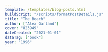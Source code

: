 ```yaml
---
template: /templates/blog-posts.html
buildScript: "/scripts/formatPostDetails.js"
title: "The Beach"
author: ["Alex Garland"]
cover: "823949"
dateCreated: "2021-01-01"
dataTag: ["book"]
year: "1996"
---
```

